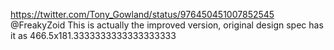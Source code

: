 https://twitter.com/Tony_Gowland/status/976450451007852545 @FreakyZoid This is actually the improved version, original design spec has it as 466.5x181.3333333333333333333